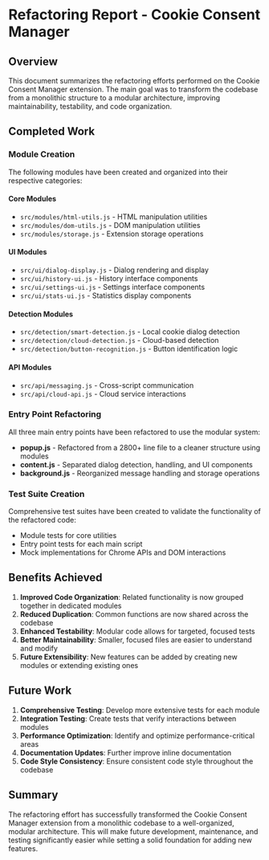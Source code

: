 # Refactoring Report - Cookie Consent Manager

## Overview

This document summarizes the refactoring efforts performed on the Cookie Consent Manager extension. The main goal was to transform the codebase from a monolithic structure to a modular architecture, improving maintainability, testability, and code organization.

## Completed Work

### Module Creation

The following modules have been created and organized into their respective categories:

#### Core Modules
- `src/modules/html-utils.js` - HTML manipulation utilities
- `src/modules/dom-utils.js` - DOM manipulation utilities
- `src/modules/storage.js` - Extension storage operations

#### UI Modules
- `src/ui/dialog-display.js` - Dialog rendering and display
- `src/ui/history-ui.js` - History interface components
- `src/ui/settings-ui.js` - Settings interface components
- `src/ui/stats-ui.js` - Statistics display components

#### Detection Modules
- `src/detection/smart-detection.js` - Local cookie dialog detection
- `src/detection/cloud-detection.js` - Cloud-based detection
- `src/detection/button-recognition.js` - Button identification logic

#### API Modules
- `src/api/messaging.js` - Cross-script communication
- `src/api/cloud-api.js` - Cloud service interactions

### Entry Point Refactoring

All three main entry points have been refactored to use the modular system:

- **popup.js** - Refactored from a 2800+ line file to a cleaner structure using modules
- **content.js** - Separated dialog detection, handling, and UI components
- **background.js** - Reorganized message handling and storage operations

### Test Suite Creation

Comprehensive test suites have been created to validate the functionality of the refactored code:

- Module tests for core utilities
- Entry point tests for each main script
- Mock implementations for Chrome APIs and DOM interactions

## Benefits Achieved

1. **Improved Code Organization**: Related functionality is now grouped together in dedicated modules
2. **Reduced Duplication**: Common functions are now shared across the codebase
3. **Enhanced Testability**: Modular code allows for targeted, focused tests
4. **Better Maintainability**: Smaller, focused files are easier to understand and modify
5. **Future Extensibility**: New features can be added by creating new modules or extending existing ones

## Future Work

1. **Comprehensive Testing**: Develop more extensive tests for each module
2. **Integration Testing**: Create tests that verify interactions between modules
3. **Performance Optimization**: Identify and optimize performance-critical areas
4. **Documentation Updates**: Further improve inline documentation
5. **Code Style Consistency**: Ensure consistent code style throughout the codebase

## Summary

The refactoring effort has successfully transformed the Cookie Consent Manager extension from a monolithic codebase to a well-organized, modular architecture. This will make future development, maintenance, and testing significantly easier while setting a solid foundation for adding new features. 